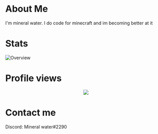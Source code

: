 # About Me
I'm mineral water. I do code for minecraft and im becoming better at it

# Stats

![Overview](https://github-readme-stats.vercel.app/api?username=AquaMinerale2b2t&count_private=true&title_color=CC88BB&text_color=885566&bg_color=20,F2FBFF,E6F8FF,FFE6EB,FFF2F5)

# Profile views

<p align="center">
  <img src="https://count.getloli.com/get/@AquaMinerale2b2t?theme=gelbooru" />
</p>

# Contact me
Discord: Mineral water#2290
